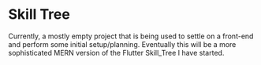 # Skill Tree

Currently, a mostly empty project that is being used to settle on a front-end and perform some initial setup/planning. 
Eventually this will be a more sophisticated MERN version of the Flutter Skill_Tree I have started. 
